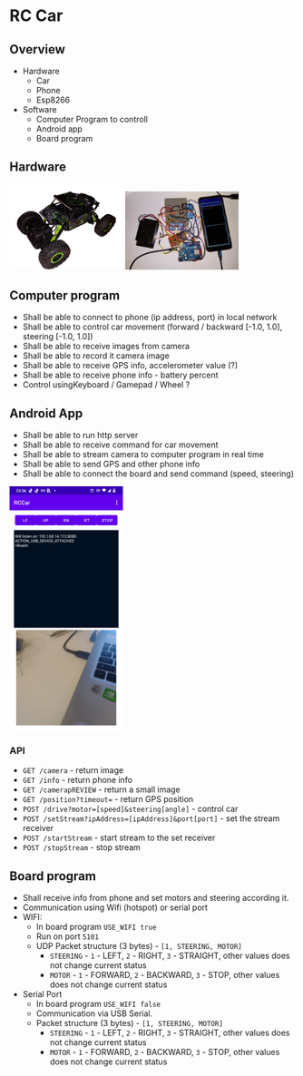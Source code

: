 # RC Car


## Overview
 - Hardware
   - Car
   - Phone 
   - Esp8266 
 - Software
   - Computer Program to controll
   - Android app
   - Board program
    
## Hardware

<img src="img/car.png" width="200">

<img src="img/overview.jpg" width="200">


## Computer program

 - Shall be able to connect to phone (ip address, port) in local network
 - Shall be able to control car movement (forward / backward [-1.0, 1.0], steering [-1.0, 1.0])
 - Shall be able to receive images from camera
 - Shall be able to record it camera image
 - Shall be able to receive GPS info, accelerometer value (?)
 - Shall be able to receive phone info - battery percent
 - Control usingKeyboard / Gamepad / Wheel ?

## Android App
 - Shall be able to run http server
 - Shall be able to receive command for car movement
 - Shall be able to stream camera to computer program in real time 
 - Shall be able to send GPS and other phone info
 - Shall be able to connect the board and send command (speed, steering)

<img src="img/app.png" width="200">

### API
 - `GET /camera` - return image 
 - `GET /info` - return phone info 
 - `GET /camerapREVIEW` - return a small image 
 - `GET /position?timeout=` - return GPS position
 - `POST /drive?motor=[speed]&steering[angle]` -  control car
 - `POST /setStream?ipAddress=[ipAddress]&port[port]` -  set the stream receiver
 - `POST /startStream` -  start stream to the set receiver
 - `POST /stopStream` -  stop stream


## Board program
 - Shall receive info from phone and set motors and steering according it.
 - Communication using Wifi (hotspot) or serial port
 - WIFI:
      - In board program `USE_WIFI true`
      - Run on port `5101`
      - UDP Packet structure (3 bytes) - `[1, STEERING, MOTOR]`
         - `STEERING` - `1` - LEFT, `2` - RIGHT, `3` - STRAIGHT, other values does not change current status
         - `MOTOR` - `1` - FORWARD, `2` - BACKWARD, `3` - STOP, other values does not change current status
 - Serial Port
      - In board program `USE_WIFI false`
      - Communication via USB Serial.
      - Packet structure (3 bytes) - `[1, STEERING, MOTOR]`
         - `STEERING` - `1` - LEFT, `2` - RIGHT, `3` - STRAIGHT, other values does not change current status
         - `MOTOR` - `1` - FORWARD, `2` - BACKWARD, `3` - STOP, other values does not change current status